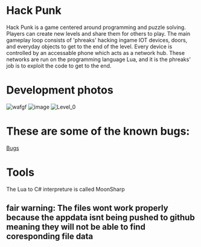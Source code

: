 # Hack Punk
 Hack Punk is a game centered around programming and puzzle solving.
 Players can create new levels and share them for others to play.
 The main gameplay loop consists of 'phreaks' hacking ingame IOT devices, doors, and everyday objects to get to the end of the level.
 Every device is controlled by an accessable phone which acts as a network hub.
 These networks are run on the programming language Lua, and it is the phreaks' job is to exploit the code to get to the end.

# Development photos
![wafgf](https://user-images.githubusercontent.com/36809574/154546504-9e15e77d-d2da-4919-9588-ecd982a183dd.png)
![image](https://user-images.githubusercontent.com/36809574/154549778-549a441a-4017-4fdb-be0c-83cf9e54f6e2.png)
![Level_0](https://user-images.githubusercontent.com/36809574/156889817-e1714110-5530-40e8-a92f-6a2290c67cf2.png)

# These are some of the known bugs:
[Bugs](https://github.com/Sanokei/Programmed-Dystopia/issues)

# Tools
The Lua to C# interpreture is called MoonSharp

## fair warning: The files wont work properly because the appdata isnt being pushed to github meaning they will not be able to find coresponding file data
